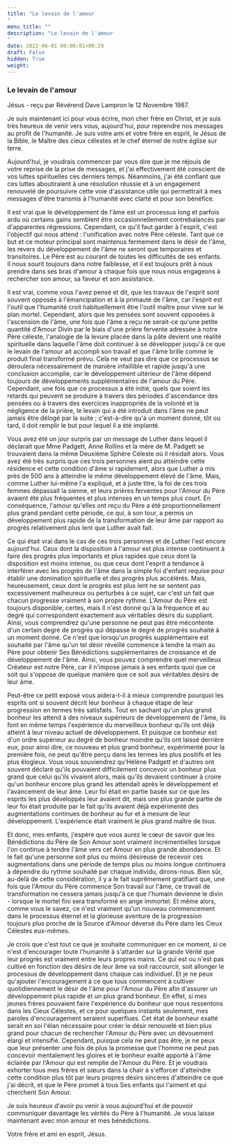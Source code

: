 ```yaml
---
title: "Le levain de l'amour
"
menu_title: ""
description: "Le levain de l'amour
"
date: 2022-06-01 06:00:01+00:29
draft: False
hidden: True
weight:
---
```

### Le levain de l'amour

Jésus - reçu par Révérend Dave Lampron le 12 Novembre 1987.

Je suis maintenant ici pour vous écrire, mon cher frère en Christ, et je suis très heureux de venir vers vous, aujourd'hui, pour reprendre nos messages au profit de l'humanité. Je suis votre ami et votre frère en esprit, le Jésus de la Bible, le Maître des cieux célestes et le chef éternel de notre église sur terre.

Aujourd'hui, je voudrais commencer par vous dire que je me réjouis de votre reprise de la prise de messages, et j'ai effectivement été conscient de vos luttes spirituelles ces derniers temps. Néanmoins, j'ai été confiant que ces luttes aboutiraient à une résolution réussie et à un engagement renouvelé de poursuivre cette voie d'assistance utile qui permettrait à mes messages d'être transmis à l'humanité avec clarté et pour son bénéfice.

Il est vrai que le développement de l'âme est un processus long et parfois ardu où certains gains semblent être occasionnellement contrebalancés par d'apparentes régressions. Cependant, ce qu'il faut garder à l'esprit, c'est l'objectif qui nous attend : l'unification avec notre Père céleste. Tant que ce but et ce moteur principal sont maintenus fermement dans le désir de l'âme, les revers du développement de l'âme ne seront que temporaires et transitoires. Le Père est au courant de toutes les difficultés de ses enfants. Il nous sourit toujours dans notre faiblesse, et il est toujours prêt à nous prendre dans ses bras d'amour à chaque fois que nous nous engageons à rechercher son amour, sa faveur et son assistance.

Il est vrai, comme vous l'avez pensé et dit, que les travaux de l'esprit sont souvent opposés à l'émancipation et à la primauté de l'âme, car l'esprit est l'outil que l'humanité croit habituellement être l'outil maître pour vivre sur le plan mortel. Cependant, alors que les pensées sont souvent opposées à l'ascension de l'âme, une fois que l'âme a reçu ne serait-ce qu'une petite quantité d'Amour Divin par le biais d'une prière fervente adressée à notre Père céleste, l'analogie de la levure placée dans la pâte devient une réalité spirituelle dans laquelle l'âme doit continuer à se développer jusqu'à ce que le levain de l'amour ait accompli son travail et que l'âme brille comme le produit final transformé prévu. Cela ne veut pas dire que ce processus se déroulera nécessairement de manière infaillible et rapide jusqu'à une conclusion accomplie, car le développement ultérieur de l'âme dépend toujours de développements supplémentaires de l'amour du Père. Cependant, une fois que ce processus a été initié, quels que soient les retards qui peuvent se produire à travers des périodes d'ascendance des pensées ou à travers des exercices inappropriés de la volonté et la négligence de la prière, le levain qui a été introduit dans l'âme ne peut jamais être délogé par la suite ; c'est-à-dire qu'à un moment donné, tôt ou tard, il doit remplir le but pour lequel il a été implanté.

Vous avez été un jour surpris par un message de Luther dans lequel il déclarait que Mme Padgett, Anne Rollins et la mère de M. Padgett se trouvaient dans la même Deuxième Sphère Céleste où il résidait alors. Vous avez été très surpris que ces trois personnes aient pu atteindre cette résidence et cette condition d'âme si rapidement, alors que Luther a mis près de 500 ans à atteindre le même développement élevé de l'âme. Mais, comme Luther lui-même l'a expliqué, et à juste titre, la foi de ces trois femmes dépassait la sienne, et leurs prières ferventes pour l'Amour du Père avaient été plus fréquentes et plus intenses en un temps plus court. En conséquence, l'amour qu'elles ont reçu du Père a été proportionnellement plus grand pendant cette période, ce qui, à son tour, a permis un développement plus rapide de la transformation de leur âme par rapport au progrès relativement plus lent que Luther avait fait.

Ce qui était vrai dans le cas de ces trois personnes et de Luther l'est encore aujourd'hui. Ceux dont la disposition à l'amour est plus intense continuent à faire des progrès plus importants et plus rapides que ceux dont la disposition est moins intense, ou que ceux dont l'esprit a tendance à interférer avec les progrès de l'âme dans la simple foi d'enfant requise pour établir une domination spirituelle et des progrès plus accélérés. Mais, heureusement, ceux dont le progrès est plus lent ne se sentent pas excessivement malheureux ou perturbés à ce sujet, car c'est un fait que chacun progresse vraiment à son propre rythme. L'Amour du Père est toujours disponible, certes, mais Il n'est donné qu'à la fréquence et au degré qui correspondent exactement aux véritables désirs du suppliant. Ainsi, vous comprendrez qu'une personne ne peut pas être mécontente d'un certain degré de progrès qui dépasse le degré de progrès souhaité à un moment donné. Ce n'est que lorsqu'un progrès supplémentaire est souhaité par l'âme qu'un tel désir réveillé commence à tendre la main au Père pour obtenir Ses Bénédictions supplémentaires de croissance et de développement de l'âme. Ainsi, vous pouvez comprendre quel merveilleux Créateur est notre Père, car il n'impose jamais à ses enfants quoi que ce soit qui s'oppose de quelque manière que ce soit aux véritables désirs de leur âme.

Peut-être ce petit exposé vous aidera-t-il à mieux comprendre pourquoi les esprits ont si souvent décrit leur bonheur à chaque étape de leur progression en termes très satisfaits. Tout en sachant qu'un plus grand bonheur les attend à des niveaux supérieurs de développement de l'âme, ils font en même temps l'expérience du merveilleux bonheur qu'ils ont déjà atteint à leur niveau actuel de développement. Et puisque ce bonheur est d'un ordre supérieur au degré de bonheur moindre qu'ils ont laissé derrière eux, pour ainsi dire, ce nouveau et plus grand bonheur, expérimenté pour la première fois, ne peut qu'être perçu dans les termes les plus positifs et les plus élogieux. Vous vous souviendrez qu'Hélène Padgett et d'autres ont souvent déclaré qu'ils pouvaient difficilement concevoir un bonheur plus grand que celui qu'ils vivaient alors, mais qu'ils devaient continuer à croire qu'un bonheur encore plus grand les attendait après le développement et l'avancement de leur âme. Leur foi était en partie basée sur ce que les esprits les plus développés leur avaient dit, mais une plus grande partie de leur foi était produite par le fait qu'ils avaient déjà expérimenté des augmentations continues de bonheur au fur et à mesure de leur développement. L'expérience était vraiment le plus grand maître de tous.

Et donc, mes enfants, j'espère que vous aurez le cœur de savoir que les Bénédictions du Père de Son Amour sont vraiment incrémentielles lorsque l'on continue à tendre l'âme vers cet Amour en plus grande abondance. Et le fait qu'une personne soit plus ou moins désireuse de recevoir ces augmentations dans une période de temps plus ou moins longue continuera à dépendre du rythme souhaité par chaque individu, dirons-nous. Bien sûr, au-delà de cette considération, il y a le fait suprêmement gratifiant que, une fois que l'Amour du Père commence Son travail sur l'âme, ce travail de transformation ne cessera jamais jusqu'à ce que l'humain devienne le divin - lorsque le mortel fini sera transformé en ange immortel. Et même alors, comme vous le savez, ce n'est vraiment qu'un nouveau commencement dans le processus éternel et la glorieuse aventure de la progression toujours plus proche de la Source d'Amour déversé du Père dans les Cieux Célestes eux-mêmes.

Je crois que c'est tout ce que je souhaite communiquer en ce moment, si ce n'est d'encourager toute l'humanité à s'attarder sur la grande Vérité que leur progrès est vraiment entre leurs propres mains. Ce qui est ou n'est pas cultivé en fonction des désirs de leur âme va soit raccourcir, soit allonger le processus de développement dans chaque cas individuel. Et je ne peux qu'ajouter l'encouragement à ce que tous commencent à cultiver quotidiennement le désir de l'âme pour l'Amour du Père afin d'assurer un développement plus rapide et un plus grand bonheur. En effet, si mes jeunes frères pouvaient faire l'expérience du bonheur que nous ressentons dans les Cieux Célestes, et ce pour quelques instants seulement, mes paroles d'encouragement seraient superflues. Cet état de bonheur exalté serait en soi l'élan nécessaire pour créer le désir renouvelé et bien plus grand pour chacun de rechercher l'Amour du Père avec un dévouement élargi et intensifié. Cependant, puisque cela ne peut pas être, je ne peux que leur présenter une fois de plus la promesse que l'homme ne peut pas concevoir mentalement les gloires et le bonheur exalté apporté à l'âme éclairée par l'Amour qui est remplie de l'Amour du Père. Et je voudrais exhorter tous mes frères et sœurs dans la chair à s'efforcer d'atteindre cette condition plus tôt par leurs propres désirs sincères d'atteindre ce que j'ai décrit, et que le Père promet à tous Ses enfants qui l'aiment et qui cherchent Son Amour.

Je suis heureux d'avoir pu venir à vous aujourd'hui et de pouvoir communiquer davantage les vérités du Père à l'humanité. Je vous laisse maintenant avec mon amour et mes bénédictions.

Votre frère et ami en esprit, Jésus.